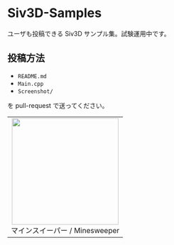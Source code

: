 # Siv3D-Samples
ユーザも投稿できる Siv3D サンプル集。試験運用中です。

## 投稿方法

- `README.md`
- `Main.cpp`
- `Screenshot/`

を pull-request で送ってください。

|    |
|:--:|
|<a href="Samples/Minesweeper/README.md"><img src="https://raw.githubusercontent.com/Siv3D/Siv3D-Samples/main/Samples/Minesweeper/Screenshot/3.png" width="240px"></a><br>マインスイーパー / Minesweeper |

